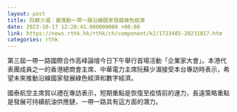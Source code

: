 ```yaml
---
layout: post
title: 阮蘇少湄：冀推動一帶一路沿線國家發展綠色經濟
date: 2023-10-17 12:28:41.000000000 +08:00
link: https://news.rthk.hk/rthk/ch/component/k2/1723485-20231017.htm
categories: rthk
---
```


第三屆一帶一路國際合作高峰論壇今日下午舉行首場活動「企業家大會」。本港代表團成員之一的香港總商會主席、中華電力主席阮蘇少湄接受本台專訪時表示，希望未來推動沿線國家發展綠色經濟和數字經濟。

國泰航空主席賀以禮在專訪表示，短期重點是恢復至疫情前的運力，長遠策略重點是發展可持續航油供應鏈，一帶一路具有這方面的潛力。
